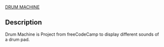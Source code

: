 [DRUM MACHINE](https://codepen.io/Damilare-Edun/pen/MWLxJXG)
## Description
Drum Machine is Project from freeCodeCamp to display different sounds of a drum pad.

